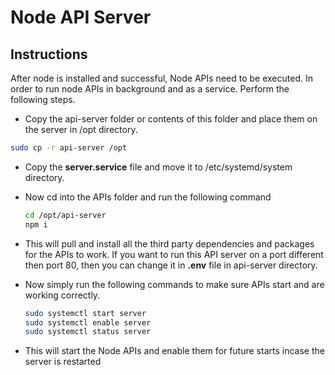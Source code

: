 # Node API Server

## Instructions

After node is installed and successful, Node APIs need to be executed. In order to run node APIs in background and as a service. Perform the following steps.

- Copy the api-server folder or contents of this folder and place them on the server in /opt directory.

```bash
sudo cp -r api-server /opt
```

- Copy the **server.service** file and move it to /etc/systemd/system directory.

- Now cd into the APIs folder and run the following command

  ```bash
  cd /opt/api-server
  npm i
  ```

- This will pull and install all the third party dependencies and packages for the APIs to work. If you want to run this API server on a port different then port 80, then you can change it in **.env** file in api-server directory.

- Now simply run the following commands to make sure APIs start and are working correctly.

  ```bash
  sudo systemctl start server
  sudo systemctl enable server
  sudo systemctl status server
  ```

- This will start the Node APIs and enable them for future starts incase the server is restarted
